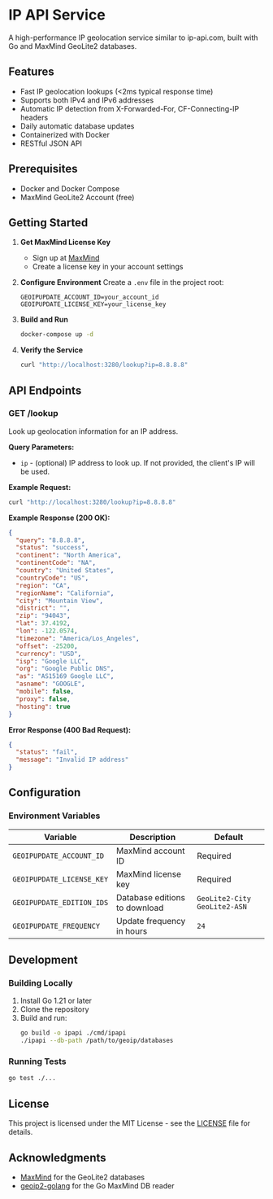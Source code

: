 # IP API Service

A high-performance IP geolocation service similar to ip-api.com, built with Go and MaxMind GeoLite2 databases.

## Features

- Fast IP geolocation lookups (<2ms typical response time)
- Supports both IPv4 and IPv6 addresses
- Automatic IP detection from X-Forwarded-For, CF-Connecting-IP headers
- Daily automatic database updates
- Containerized with Docker
- RESTful JSON API

## Prerequisites

- Docker and Docker Compose
- MaxMind GeoLite2 Account (free)

## Getting Started

1. **Get MaxMind License Key**
   - Sign up at [MaxMind](https://www.maxmind.com/en/geolite2/signup)
   - Create a license key in your account settings

2. **Configure Environment**
   Create a `.env` file in the project root:
   ```
   GEOIPUPDATE_ACCOUNT_ID=your_account_id
   GEOIPUPDATE_LICENSE_KEY=your_license_key
   ```

3. **Build and Run**
   ```bash
   docker-compose up -d
   ```

4. **Verify the Service**
   ```bash
   curl "http://localhost:3280/lookup?ip=8.8.8.8"
   ```

## API Endpoints

### GET /lookup

Look up geolocation information for an IP address.

**Query Parameters:**
- `ip` - (optional) IP address to look up. If not provided, the client's IP will be used.

**Example Request:**
```bash
curl "http://localhost:3280/lookup?ip=8.8.8.8"
```

**Example Response (200 OK):**
```json
{
  "query": "8.8.8.8",
  "status": "success",
  "continent": "North America",
  "continentCode": "NA",
  "country": "United States",
  "countryCode": "US",
  "region": "CA",
  "regionName": "California",
  "city": "Mountain View",
  "district": "",
  "zip": "94043",
  "lat": 37.4192,
  "lon": -122.0574,
  "timezone": "America/Los_Angeles",
  "offset": -25200,
  "currency": "USD",
  "isp": "Google LLC",
  "org": "Google Public DNS",
  "as": "AS15169 Google LLC",
  "asname": "GOOGLE",
  "mobile": false,
  "proxy": false,
  "hosting": true
}
```

**Error Response (400 Bad Request):**
```json
{
  "status": "fail",
  "message": "Invalid IP address"
}
```

## Configuration

### Environment Variables

| Variable | Description | Default |
|----------|-------------|---------|
| `GEOIPUPDATE_ACCOUNT_ID` | MaxMind account ID | Required |
| `GEOIPUPDATE_LICENSE_KEY` | MaxMind license key | Required |
| `GEOIPUPDATE_EDITION_IDS` | Database editions to download | `GeoLite2-City GeoLite2-ASN` |
| `GEOIPUPDATE_FREQUENCY` | Update frequency in hours | `24` |

## Development

### Building Locally

1. Install Go 1.21 or later
2. Clone the repository
3. Build and run:
   ```bash
   go build -o ipapi ./cmd/ipapi
   ./ipapi --db-path /path/to/geoip/databases
   ```

### Running Tests

```bash
go test ./...
```

## License

This project is licensed under the MIT License - see the [LICENSE](LICENSE) file for details.

## Acknowledgments

- [MaxMind](https://www.maxmind.com) for the GeoLite2 databases
- [geoip2-golang](https://github.com/oschwald/geoip2-golang) for the Go MaxMind DB reader

